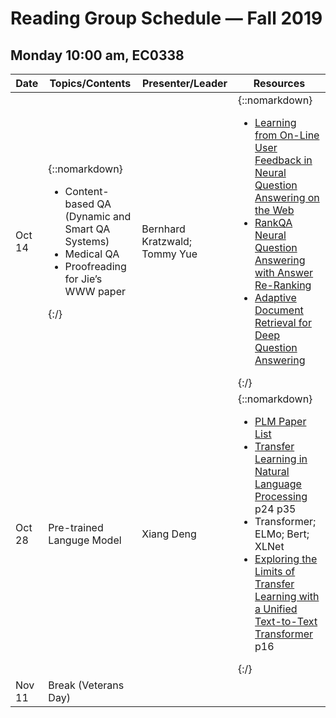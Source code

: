 # Reading Group Schedule — Fall 2019
## Monday 10:00 am, EC0338
  
|Date|Topics/Contents|Presenter/Leader|Resources|
|----|---------------|----------------|---------|
|Oct 14|{::nomarkdown}<ul><li>Content-based QA (Dynamic and Smart QA Systems)</li><li>Medical QA</li><li>Proofreading for Jie’s WWW paper</li></ul>{:/}|Bernhard Kratzwald; Tommy Yue|{::nomarkdown}<ul><li><a href="https://bernhard2202.github.io/pdfs/Kratzwald_WWW_2019_Paper.pdf">Learning from On-Line User Feedback in Neural Question Answering on the Web</a></li><li><a href="https://bernhard2202.github.io/pdfs/Kratzwald_ACL2019_Paper.pdf">RankQA Neural Question Answering with Answer Re-Ranking</a></li><li><a href="https://arxiv.org/pdf/1808.06528.pdf">Adaptive Document Retrieval for Deep Question Answering</a></li></ul>{:/}|
|Oct 28 |Pre-trained Languge Model|Xiang Deng|{::nomarkdown}<ul><li><a href="https://github.com/thunlp/PLMpapers">PLM Paper List</a></li><li><a href="https://docs.google.com/presentation/d/1fIhGikFPnb7G5kr58OvYC3GN4io7MznnM0aAgadvJfc/edit#slide=id.g5888218f39_177_4">Transfer Learning in Natural Language Processing</a> p24 p35</li><li>Transformer; ELMo; Bert; XLNet</li><li><a href="https://arxiv.org/pdf/1910.10683.pdf">Exploring the Limits of Transfer Learning with a Unified Text-to-Text Transformer</a> p16</li></ul>{:/}|
|Nov 11 |Break (Veterans Day)|||
